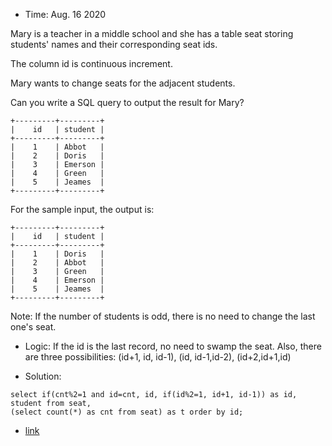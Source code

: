 * Time: Aug. 16 2020

Mary is a teacher in a middle school and she has a table seat storing students' names and their corresponding seat ids.

The column id is continuous increment.
 

Mary wants to change seats for the adjacent students.
 

Can you write a SQL query to output the result for Mary?
 
```
+---------+---------+
|    id   | student |
+---------+---------+
|    1    | Abbot   |
|    2    | Doris   |
|    3    | Emerson |
|    4    | Green   |
|    5    | Jeames  |
+---------+---------+
```
For the sample input, the output is:
 
```
+---------+---------+
|    id   | student |
+---------+---------+
|    1    | Doris   |
|    2    | Abbot   |
|    3    | Green   |
|    4    | Emerson |
|    5    | Jeames  |
+---------+---------+
```
Note:
If the number of students is odd, there is no need to change the last one's seat.

* Logic: If the id is the last record, no need to swamp the seat. 
Also, there are three possibilities: (id+1, id, id-1), (id, id-1,id-2), (id+2,id+1,id)

* Solution:
```
select if(cnt%2=1 and id=cnt, id, if(id%2=1, id+1, id-1)) as id, student from seat,
(select count(*) as cnt from seat) as t order by id;

```
* [link](https://leetcode.com/problems/exchange-seats/submissions/)






